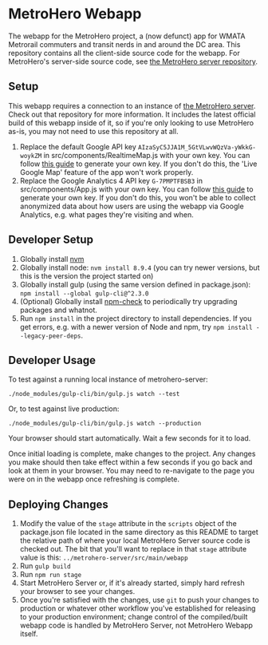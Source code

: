 # MetroHero Webapp

The webapp for the MetroHero project, a (now defunct) app for WMATA Metrorail commuters and transit nerds in and around the DC area. This repository contains all the client-side source code for the webapp. For MetroHero's server-side source code, see [the MetroHero server repository](https://github.com/jamespizzurro/metrohero-server).

## Setup

This webapp requires a connection to an instance of [the MetroHero server](https://github.com/jamespizzurro/metrohero-server). Check out that repository for more information. It includes the latest official build of this webapp inside of it, so if you're only looking to use MetroHero as-is, you may not need to use this repository at all.

1. Replace the default Google API key `AIzaSyC5JJA1M_5GtVLwvWQzVa-yWkkG-woykZM` in src/components/RealtimeMap.js with your own key. You can follow [this guide](https://developers.google.com/maps/documentation/javascript/get-api-key) to generate your own key. If you don't do this, the 'Live Google Map' feature of the app won't work properly.
2. Replace the Google Analytics 4 API key `G-7PMPTFBSB3` in src/components/App.js with your own key. You can follow [this guide](https://support.google.com/analytics/answer/9304153) to generate your own key. If you don't do this, you won't be able to collect anonymized data about how users are using the webapp via Google Analytics, e.g. what pages they're visiting and when.

## Developer Setup

1. Globally install [nvm](https://github.com/creationix/nvm)
2. Globally install node: `nvm install 8.9.4` (you can try newer versions, but this is the version the project started on)
3. Globally install gulp (using the same version defined in package.json): `npm install --global gulp-cli@^2.3.0`
4. (Optional) Globally install [npm-check](https://www.npmjs.com/package/npm-check) to periodically try upgrading packages and whatnot.
5. Run `npm install` in the project directory to install dependencies. If you get errors, e.g. with a newer version of Node and npm, try `npm install --legacy-peer-deps`.

## Developer Usage

To test against a running local instance of metrohero-server:
  ```
  ./node_modules/gulp-cli/bin/gulp.js watch --test
  ```

Or, to test against live production:
  ```
  ./node_modules/gulp-cli/bin/gulp.js watch --production
  ```

Your browser should start automatically. Wait a few seconds for it to load.

Once initial loading is complete, make changes to the project. Any changes you make should then take effect within a few seconds if you go back and look at them in your browser. You may need to re-navigate to the page you were on in the webapp once refreshing is complete.

## Deploying Changes

1. Modify the value of the `stage` attribute in the `scripts` object of the package.json file located in the same directory as this README to target the relative path of where your local MetroHero Server source code is checked out. The bit that you'll want to replace in that `stage` attribute value is this: `../metrohero-server/src/main/webapp`
2. Run `gulp build`
3. Run `npm run stage`
4. Start MetroHero Server or, if it's already started, simply hard refresh your browser to see your changes.
5. Once you're satisfied with the changes, use `git` to push your changes to production or whatever other workflow you've established for releasing to your production environment; change control of the compiled/built webapp code is handled by MetroHero Server, not MetroHero Webapp itself.
